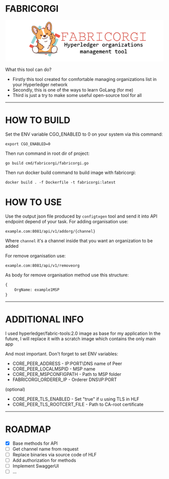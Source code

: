 # FABRICORGI

![Image](fabricorgi.png)

What this tool can do?

- Firstly this tool created for comfortable managing organizations list in your Hyperledger network
- Secondly, this is one of the ways to learn GoLang (for me)
- Third is just a try to make some useful open-source tool for all

---

# HOW TO BUILD

Set the ENV variable CGO_ENABLED to 0 on your system via this command:

```
export CGO_ENABLED=0
```

Then run command in root dir of project:
```
go build cmd/fabricorgi/fabricorgi.go
```

Then run docker build command to build image with fabricorgi:
```
docker build . -f Dockerfile -t fabricorgi:latest
```

# HOW TO USE

Use the output json file produced by `configtxgen` tool and send it into API endpoint depend of your task.
For adding organisation use:
```
example.com:8081/api/v1/addorg/{channel}
```
Where `channel` it's a channel inside that you want an organization to be added

For remove organisation use:
```
example.com:8081/api/v1/removeorg
```

As body for remove organisation method use this structure:
```
{
    OrgName: example1MSP
}
```

---

# ADDITIONAL INFO

I used hyperledger/fabric-tools:2.0 image as base for my application
In the future, I will replace it with a scratch image which contains the only main app

And most important. Don't forget to set ENV variables:
- CORE_PEER_ADDRESS - IP:PORT\DNS name of Peer 
- CORE_PEER_LOCALMSPID - MSP name
- CORE_PEER_MSPCONFIGPATH - Path to MSP folder
- FABRICORGI_ORDERER_IP - Orderer DNS\IP:PORT

(optional)

- CORE_PEER_TLS_ENABLED - Set "true" if u using TLS in HLF
- CORE_PEER_TLS_ROOTCERT_FILE - Path to CA-root certificate

---

# ROADMAP
- [X] Base methods for API
- [ ] Get channel name from request
- [ ] Replace binaries via source code of HLF
- [ ] Add authorization for methods
- [ ] Implement SwaggerUI
- [ ] ...
